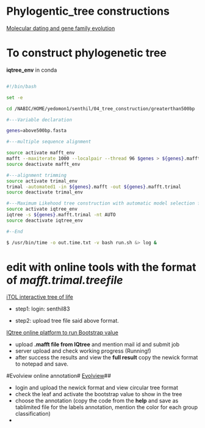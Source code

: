 # Phylogentic_tree constructions

[Molecular dating and gene family evolution](https://www.protocols.io/view/chromosome-scale-genome-assembly-of-kiwifruit-acti-vgse3we?step=9)


# To construct phylogenetic tree 
**iqtree_env** in conda

```bash

#!/bin/bash

set -e

cd /NABIC/HOME/yedomon1/senthil/04_tree_construction/greaterthan500bp

#---Variable declaration

genes=above500bp.fasta

#---multiple sequence alignment

source activate mafft_env
mafft --maxiterate 1000 --localpair --thread 96 $genes > ${genes}.mafft
source deactivate mafft_env

#---alignment trimming
source activate trimal_env
trimal -automated1 -in ${genes}.mafft -out ${genes}.mafft.trimal
source deactivate trimal_env

#---Maximum Likehood tree construction with automatic model selection for each gene
source activate iqtree_env
iqtree -s ${genes}.mafft.trimal -nt AUTO
source deactivate iqtree_env

#--End

$ /usr/bin/time -o out.time.txt -v bash run.sh &> log &

```


# edit with online tools with the format of *mafft.trimal.treefile* 

[iTOL interactive tree of life](https://itol.embl.de/)

- step1: login: senthil83

- step2: upload tree file said above format.




[IQtree online platform to run Bootstrap value](http://iqtree.cibiv.univie.ac.at/)

- upload **.mafft file from IQtree** and mention mail id and submit job
- server upload and check working progress (Running!)
- after success the results and view the **full result** copy the newick format to notepad and save.

#Evolview online annotation#
[Evolview](https://www.evolgenius.info/evolview/#login)##
- login and upload the newick format and view circular tree format
- check the leaf and activate the bootstrap value to show in the tree
- choose the annotation (copy the code from the **help** and save as tablimited file for the labels annotation, mention the color for each group classification)
- 






